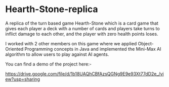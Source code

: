 # Hearth-Stone-replica

A replica of the turn based game Hearth-Stone
which is a card game that gives each player a deck with a number of cards and players take turns to inflict damage to each other, and the player with zero health points loses.

I worked with 2 other members on this game where we applied Object-Oriented Programming concepts in Java and implemented the Mini-Max AI algorithm to allow users to play against AI agents.

You can find a demo of the project here:-

https://drive.google.com/file/d/1b18UAQhCBfAzsQGNg9E9e93Xt77dD2e_/view?usp=sharing
